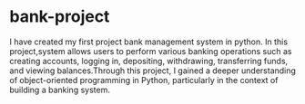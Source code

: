 # bank-project
I have created my first project bank management system in python.  In this project,system allows users to perform various banking operations such as creating accounts, logging in, depositing, withdrawing, transferring funds, and viewing balances.Through this project, I gained a deeper understanding of object-oriented programming in Python, particularly in the context of building a banking system. 
